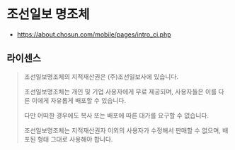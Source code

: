 # 조선일보 명조체
* https://about.chosun.com/mobile/pages/intro_ci.php

## 라이센스
> 조선일보명조체의 지적재산권은 (주)조선일보사에 있습니다.
> 
> 조선일보명조체는 개인 및 기업 사용자에게 무료 제공되며, 사용자들은 이를 다른 이에게 자유롭게 배포할 수 있습니다.
> 
> 다만 어떠한 경우에도 복사 또는 배포에 따른 대가를 요구할 수 없습니다.
>
> 조선일보명조체는 지적재산권자 이외의 사용자가 수정해서 판매할 수 없으며, 배포된 형태 그대로 사용해야 합니다.
